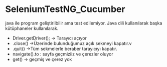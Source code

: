 # SeleniumTestNG_Cucumber
java ile program geliştirilbilir ama test edilemiyor.
Java dili kullanılarak başka kütüphaneler kullanılarak.




* Driver.getDriver(); -> Tarayıcı açıyor
* .close() ->Üzerinde bulunduğumuz açık sekmeyi kapatır.v
* .quit() ->Tüm sekmelerle beraber tarayıcıyı kapatır.
* navigate().to : sayfa geçmiziiz ve çerezler oluyor
* get() -> geçmiş ve çerez yok


